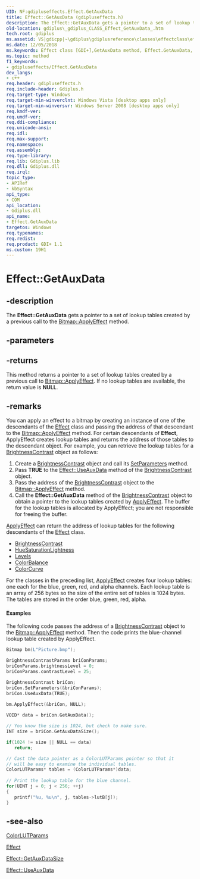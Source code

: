 ```yaml
---
UID: NF:gdipluseffects.Effect.GetAuxData
title: Effect::GetAuxData (gdipluseffects.h)
description: The Effect::GetAuxData gets a pointer to a set of lookup tables created by a previous call to the Bitmap::ApplyEffect method.
old-location: gdiplus\_gdiplus_CLASS_Effect_GetAuxData_.htm
tech.root: gdiplus
ms.assetid: VS|gdicpp|~\gdiplus\gdiplusreference\classes\effectclass\effectmethods\getauxdata.htm
ms.date: 12/05/2018
ms.keywords: Effect class [GDI+],GetAuxData method, Effect.GetAuxData, Effect::GetAuxData, GetAuxData, GetAuxData method [GDI+], GetAuxData method [GDI+],Effect class, _gdiplus_CLASS_Effect_GetAuxData_, gdiplus._gdiplus_CLASS_Effect_GetAuxData_
ms.topic: method
f1_keywords:
- gdipluseffects/Effect.GetAuxData
dev_langs:
- c++
req.header: gdipluseffects.h
req.include-header: Gdiplus.h
req.target-type: Windows
req.target-min-winverclnt: Windows Vista [desktop apps only]
req.target-min-winversvr: Windows Server 2008 [desktop apps only]
req.kmdf-ver: 
req.umdf-ver: 
req.ddi-compliance: 
req.unicode-ansi: 
req.idl: 
req.max-support: 
req.namespace: 
req.assembly: 
req.type-library: 
req.lib: Gdiplus.lib
req.dll: Gdiplus.dll
req.irql: 
topic_type:
- APIRef
- kbSyntax
api_type:
- COM
api_location:
- Gdiplus.dll
api_name:
- Effect.GetAuxData
targetos: Windows
req.typenames: 
req.redist: 
req.product: GDI+ 1.1
ms.custom: 19H1
---
```


# Effect::GetAuxData


## -description


The <b>Effect::GetAuxData</b> gets a pointer to a set of lookup tables created by a previous call to the <a href="https://docs.microsoft.com/windows/desktop/api/gdiplusheaders/nf-gdiplusheaders-bitmap-applyeffect(inbitmap_inint_ineffect_inrect_outrect_outbitmap)">Bitmap::ApplyEffect</a> method.


## -parameters






## -returns



This method returns a pointer to a set of lookup tables created by a previous call to <a href="https://docs.microsoft.com/windows/desktop/api/gdiplusheaders/nf-gdiplusheaders-bitmap-applyeffect(inbitmap_inint_ineffect_inrect_outrect_outbitmap)">Bitmap::ApplyEffect</a>. If no lookup tables are available, the return value is <b>NULL</b>.




## -remarks



You can apply an effect to a bitmap by creating an instance of one of the descendants of the <a href="https://docs.microsoft.com/windows/desktop/api/gdipluseffects/nl-gdipluseffects-effect">Effect</a> class and passing the address of that descendant to the <a href="https://docs.microsoft.com/windows/desktop/api/gdiplusheaders/nf-gdiplusheaders-bitmap-applyeffect(inbitmap_inint_ineffect_inrect_outrect_outbitmap)">Bitmap::ApplyEffect</a> method. For certain descendants of <b>Effect</b>, ApplyEffect creates lookup tables and returns the address of those tables to the descendant object. For example, you can retrieve the lookup tables for a <a href="https://docs.microsoft.com/windows/desktop/api/gdipluseffects/nl-gdipluseffects-brightnesscontrast">BrightnessContrast</a> object as follows:

<ol>
<li>Create a <a href="https://docs.microsoft.com/windows/desktop/api/gdipluseffects/nl-gdipluseffects-brightnesscontrast">BrightnessContrast</a> object and call its <a href="https://docs.microsoft.com/windows/desktop/api/gdipluseffects/nf-gdipluseffects-brightnesscontrast-setparameters">SetParameters</a> method.</li>
<li>Pass <b>TRUE</b> to the <a href="https://docs.microsoft.com/windows/desktop/api/gdipluseffects/nf-gdipluseffects-effect-useauxdata">Effect::UseAuxData</a> method of the <a href="https://docs.microsoft.com/windows/desktop/api/gdipluseffects/nl-gdipluseffects-brightnesscontrast">BrightnessContrast</a> object.</li>
<li>Pass the address of the <a href="https://docs.microsoft.com/windows/desktop/api/gdipluseffects/nl-gdipluseffects-brightnesscontrast">BrightnessContrast</a> object to the <a href="https://docs.microsoft.com/windows/desktop/api/gdiplusheaders/nf-gdiplusheaders-bitmap-applyeffect(inbitmap_inint_ineffect_inrect_outrect_outbitmap)">Bitmap::ApplyEffect</a> method.</li>
<li>Call the <b>Effect::GetAuxData</b> method of the <a href="https://docs.microsoft.com/windows/desktop/api/gdipluseffects/nl-gdipluseffects-brightnesscontrast">BrightnessContrast</a> object to obtain a pointer to the lookup tables created by <a href="https://docs.microsoft.com/windows/desktop/api/gdiplusheaders/nf-gdiplusheaders-bitmap-applyeffect(inbitmap_inint_ineffect_inrect_outrect_outbitmap)">ApplyEffect</a>. The buffer for the lookup tables is allocated by ApplyEffect; you are not responsible for freeing the buffer.</li>
</ol>

<a href="https://docs.microsoft.com/windows/desktop/api/gdiplusheaders/nf-gdiplusheaders-bitmap-applyeffect(inbitmap_inint_ineffect_inrect_outrect_outbitmap)">ApplyEffect</a> can return the address of lookup tables for the following descendants of the <a href="https://docs.microsoft.com/windows/desktop/api/gdipluseffects/nl-gdipluseffects-effect">Effect</a> class.

<ul>
<li>
<a href="https://docs.microsoft.com/windows/desktop/api/gdipluseffects/nl-gdipluseffects-brightnesscontrast">BrightnessContrast</a>
</li>
<li>
<a href="https://docs.microsoft.com/windows/desktop/api/gdipluseffects/nl-gdipluseffects-huesaturationlightness">HueSaturationLightness</a>
</li>
<li>
<a href="https://docs.microsoft.com/windows/desktop/api/gdipluseffects/nl-gdipluseffects-levels">Levels</a>
</li>
<li>
<a href="https://docs.microsoft.com/windows/desktop/api/gdipluseffects/nl-gdipluseffects-colorbalance">ColorBalance</a>
</li>
<li>
<a href="https://docs.microsoft.com/windows/desktop/api/gdipluseffects/nl-gdipluseffects-colorcurve">ColorCurve</a>
</li>
</ul>
For the classes in the preceding list, <a href="https://docs.microsoft.com/windows/desktop/api/gdiplusheaders/nf-gdiplusheaders-bitmap-applyeffect(inbitmap_inint_ineffect_inrect_outrect_outbitmap)">ApplyEffect</a> creates four lookup tables: one each for the blue, green, red, and alpha channels. Each lookup table is an array of 256 bytes so the size of the entire set of tables is 1024 bytes. The tables are stored in the order blue, green, red, alpha.


#### Examples



The following code passes the address of a <a href="https://docs.microsoft.com/windows/desktop/api/gdipluseffects/nl-gdipluseffects-brightnesscontrast">BrightnessContrast</a> object to the <a href="https://docs.microsoft.com/windows/desktop/api/gdiplusheaders/nf-gdiplusheaders-bitmap-applyeffect(inbitmap_inint_ineffect_inrect_outrect_outbitmap)">Bitmap::ApplyEffect</a> method. Then the code prints the blue-channel lookup table created by ApplyEffect.


```cpp
Bitmap bm(L"Picture.bmp");

BrightnessContrastParams briConParams;
briConParams.brightnessLevel = 0;
briConParams.contrastLevel = 25;

BrightnessContrast briCon;
briCon.SetParameters(&briConParams);
briCon.UseAuxData(TRUE);
	
bm.ApplyEffect(&briCon, NULL);

VOID* data = briCon.GetAuxData();

// You know the size is 1024, but check to make sure.
INT size = briCon.GetAuxDataSize();

if(1024 != size || NULL == data)
   return;

// Cast the data pointer as a ColorLUTParams pointer so that it
// will be easy to examine the individual tables.
ColorLUTParams* tables = (ColorLUTParams*)data;
   
// Print the lookup table for the blue channel.
for(UINT j = 0; j < 256; ++j)
{
   printf("%u, %u\n", j, tables->lutB[j]);
}
```





## -see-also




<a href="https://docs.microsoft.com/windows/desktop/api/gdipluseffects/ns-gdipluseffects-colorlutparams">ColorLUTParams</a>



<a href="https://docs.microsoft.com/windows/desktop/api/gdipluseffects/nl-gdipluseffects-effect">Effect</a>



<a href="https://docs.microsoft.com/windows/desktop/api/gdipluseffects/nf-gdipluseffects-effect-getauxdatasize">Effect::GetAuxDataSize</a>



<a href="https://docs.microsoft.com/windows/desktop/api/gdipluseffects/nf-gdipluseffects-effect-useauxdata">Effect::UseAuxData</a>
 

 

